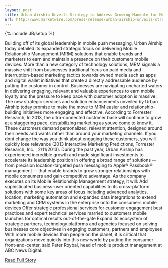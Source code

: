 ---layout: posttitle: Urban Airship Unveils Strategy to Address Growing Mandate for Mobile Relationship Managementurl: http://www.marketwire.com/press-release/urban-airship-unveils-strategy-address-growing-mandate-mobile-relationship-management-1765437.htm---{% include JB/setup %}<p>  Building off of its global leadership in mobile push messaging, Urban Airship today detailed its expanded strategic focus on delivering Mobile Relationship Management (MRM) solutions that enable brands and marketers to earn and maintain a presence on their customers mobile devices.  More than a new category of technology solutions, MRM signals a massive shift from businesses traditional focus on paid media and interruption-based marketing tactics towards owned media such as apps and digital wallet initiatives that create a directly addressable audience by putting the customer in control.  Businesses are navigating uncharted waters in delivering engaging, relevant and valuable experiences to earn mobile loyalty and the pressure to keep pace with customer adoption is massive.  The new strategic services and solution enhancements unveiled by Urban Airship today promise to make the move to MRM easier and relationship-building initiatives more engaging and effective.  According to Forrester Research, In 2013, the ultra-connected customer base will continue to grow at a staggering pace, destabilizing marketing as youve come to know it.  These customers demand personalized, relevant attention, designed around their needs and wants rather than around your marketing channels.  If you dont change the way you think about engaging these customers, you will quickly lose relevance (2013 Interactive Marketing Predictions, Forrester Research, Inc.  , 2/11/2013).  During the past year, Urban Airship has experienced incredible growth and made significant investments to accelerate its leadership position in offering a broad range of solutions -- from precision location-targeted push messaging to Apple® Passbook® management -- that enable brands to grow stronger relationships with mobile consumers and gain competitive advantage.  As the company executes on its Mobile Relationship Management strategy, it will:
Add sophisticated business-user oriented capabilities to its cross-platform solutions with some key areas of focus including advanced analytics, location, marketing automation and expanded data integrations to extend marketing and CRM systems in the enterprise onto the consumers mobile devices
Offer strategic professional services for customer engagement best practices and expert technical services married to customers mobile launches for optimal results out-of-the-gate
Expand its ecosystem of strategic partners, technology platforms and agencies focused on solving businesses core objectives in engaging customers, partners and employees
With more mobile devices than people on the planet, it is critical that organizations move quickly into this new world by putting the consumer front-and-center, said Peter Roybal, head of mobile product management at ABC News Digital.<br /><p><a href="http://www.marketwire.com/press-release/urban-airship-unveils-strategy-address-growing-mandate-mobile-relationship-management-1765437.htm">Read Full Story</a></p>